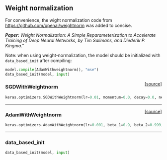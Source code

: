 ## Weight normalization

For convenience, the wight normalization code from <https://github.com/openai/weightnorm> was added to concise.

***Paper:*** *Weight Normalization: A Simple Reparameterization to Accelerate Training of Deep Neural Networks, by Tim Salimans, and Diederik P. Kingma."*

Note: when using weight-normalization, the model should be initialized with `data_based_init` after compiling:

```python
model.compile(AdamWithweightnorm(), "mse")
data_based_init(model, input)
```

<span style="float:right;">[[source]](https://github.com/avsecz/concise/blob/master/concise/optimizers.py#L16)</span>
### SGDWithWeightnorm

```python
keras.optimizers.SGDWithWeightnorm(lr=0.01, momentum=0.0, decay=0.0, nesterov=False)
```

----

<span style="float:right;">[[source]](https://github.com/avsecz/concise/blob/master/concise/optimizers.py#L87)</span>
### AdamWithWeightnorm

```python
keras.optimizers.AdamWithWeightnorm(lr=0.001, beta_1=0.9, beta_2=0.999, epsilon=1e-08, decay=0.0)
```

----

### data_based_init


```python
data_based_init(model, input)
```

